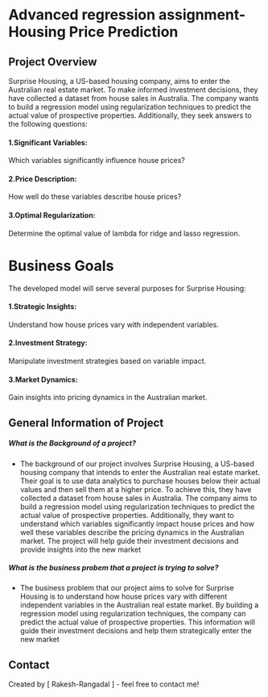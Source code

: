 # Advanced regression assignment-Housing Price Prediction
## Project Overview
Surprise Housing, a US-based housing company, aims to enter the Australian real estate market. To make informed investment decisions, they have collected a dataset from house sales in Australia. The company wants to build a regression model using regularization techniques to predict the actual value of prospective properties. Additionally, they seek answers to the following questions:

#### 1.Significant Variables: 
Which variables significantly influence house prices?
#### 2.Price Description: 
How well do these variables describe house prices?
#### 3.Optimal Regularization: 
Determine the optimal value of lambda for ridge and lasso regression.

# Business Goals
The developed model will serve several purposes for Surprise Housing:

#### 1.Strategic Insights: 
Understand how house prices vary with independent variables.
#### 2.Investment Strategy: 
Manipulate investment strategies based on variable impact.
#### 3.Market Dynamics: 
Gain insights into pricing dynamics in the Australian market.

## General Information of Project
##### What is the Background of a project?
- The background of our project involves Surprise Housing, a US-based housing company that intends to enter the Australian real estate market. Their goal is to use data analytics to purchase houses below their actual values and then sell 
  them at a higher price. To achieve this, they have collected a dataset from house sales in Australia. The company aims to build a regression model using regularization techniques to predict the actual value of prospective properties. 
  Additionally, they want to understand which variables significantly impact house prices and how well these variables describe the pricing dynamics in the Australian market. The project will help guide their investment decisions and 
  provide insights into the new market
##### What is the business probem that a project is trying to solve?
- The business problem that our project aims to solve for Surprise Housing is to understand how house prices vary with different independent variables in the Australian real estate market. By building a regression model using regularization 
  techniques, the company can predict the actual value of prospective properties. This information will guide their investment decisions and help them strategically enter the new market

## Contact
Created by [ Rakesh-Rangadal ] - feel free to contact me!


